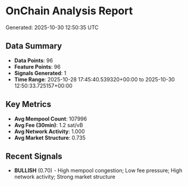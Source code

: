 # OnChain Analysis Report
Generated: 2025-10-30 12:50:35 UTC

## Data Summary
- **Data Points**: 96
- **Feature Points**: 96
- **Signals Generated**: 1
- **Time Range**: 2025-10-28 17:45:40.539320+00:00 to 2025-10-30 12:50:33.725157+00:00

## Key Metrics
- **Avg Mempool Count**: 107996
- **Avg Fee (30min)**: 1.2 sat/vB
- **Avg Network Activity**: 1.000
- **Avg Market Structure**: 0.735

## Recent Signals
- **BULLISH** (0.70) - High mempool congestion; Low fee pressure; High network activity; Strong market structure
